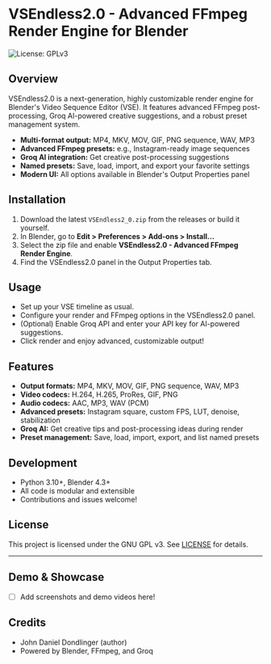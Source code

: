 # VSEndless2.0 - Advanced FFmpeg Render Engine for Blender

![License: GPLv3](https://img.shields.io/badge/License-GPLv3-blue.svg)

## Overview
VSEndless2.0 is a next-generation, highly customizable render engine for Blender's Video Sequence Editor (VSE). It features advanced FFmpeg post-processing, Groq AI-powered creative suggestions, and a robust preset management system.

- **Multi-format output:** MP4, MKV, MOV, GIF, PNG sequence, WAV, MP3
- **Advanced FFmpeg presets:** e.g., Instagram-ready image sequences
- **Groq AI integration:** Get creative post-processing suggestions
- **Named presets:** Save, load, import, and export your favorite settings
- **Modern UI:** All options available in Blender's Output Properties panel

## Installation
1. Download the latest `VSEndless2_0.zip` from the releases or build it yourself.
2. In Blender, go to **Edit > Preferences > Add-ons > Install...**
3. Select the zip file and enable **VSEndless2.0 - Advanced FFmpeg Render Engine**.
4. Find the VSEndless2.0 panel in the Output Properties tab.

## Usage
- Set up your VSE timeline as usual.
- Configure your render and FFmpeg options in the VSEndless2.0 panel.
- (Optional) Enable Groq API and enter your API key for AI-powered suggestions.
- Click render and enjoy advanced, customizable output!

## Features
- **Output formats:** MP4, MKV, MOV, GIF, PNG sequence, WAV, MP3
- **Video codecs:** H.264, H.265, ProRes, GIF, PNG
- **Audio codecs:** AAC, MP3, WAV (PCM)
- **Advanced presets:** Instagram square, custom FPS, LUT, denoise, stabilization
- **Groq AI:** Get creative tips and post-processing ideas during render
- **Preset management:** Save, load, import, export, and list named presets

## Development
- Python 3.10+, Blender 4.3+
- All code is modular and extensible
- Contributions and issues welcome!

## License
This project is licensed under the GNU GPL v3. See [LICENSE](LICENSE) for details.

---

## Demo & Showcase
- [ ] Add screenshots and demo videos here!

## Credits
- John Daniel Dondlinger (author)
- Powered by Blender, FFmpeg, and Groq
